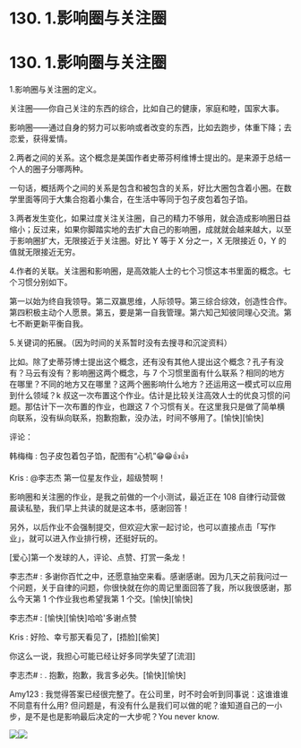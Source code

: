 # 130\. 1.影响圈与关注圈

# 130\. 1.影响圈与关注圈

1.影响圈与关注圈的定义。

关注圈——你自己关注的东西的综合，比如自己的健康，家庭和睦，国家大事。

影响圈——通过自身的努力可以影响或者改变的东西，比如去跑步，体重下降；去恋爱，获得爱情。

2.两者之间的关系。这个概念是美国作者史蒂芬柯维博士提出的。是来源于总结一个人的圈子分哪两种。

一句话，概括两个之间的关系是包含和被包含的关系，好比大圈包含着小圈。在数学里面等同于大集合抱着小集合，在生活中等同于包子皮包着包子馅。

3.两者发生变化，如果过度关注关注圈，自己的精力不够用，就会造成影响圈日益缩小；反过来，如果你脚踏实地的去扩大自己的影响圈，成就就会越来越大，以至于影响圈扩大，无限接近于关注圈。好比 Y 等于 X 分之一，X 无限接近 0，Y 的值就无限接近无穷。

4.作者的关联。关注圈和影响圈，是高效能人士的七个习惯这本书里面的概念。七个习惯分别如下。

第一以始为终自我领导。第二双赢思维，人际领导。第三综合综效，创造性合作。第四积极主动个人愿景。第五，要是第一自我管理。第六知己知彼同理心交流。第七不断更新平衡自我。

5.关键词的拓展。（因为时间的关系暂时没有去搜寻和沉淀资料）

比如。除了史蒂芬博士提出这个概念，还有没有其他人提出这个概念？孔子有没有？马云有没有？影响圈这两个概念，与 7 个习惯里面有什么联系？相同的地方在哪里？不同的地方又在哪里？这两个圈影响什么地方？还运用这一模式可以应用到什么领域？k 叔这一次布置这个作业。估计是比较关注高效人士的优良习惯的问题。那估计下一次布置的作业，也跟这 7 个习惯有关。在这里我只是做了简单横向联系，没有纵向联系，抱歉抱歉，没办法，时间不够用了。[愉快][愉快]

评论：

韩梅梅 : 包子皮包着包子馅，配图有“心机”😁😁👍👍

Kris : @李志杰 第一位星友作业，超级赞啊！

影响圈和关注圈的作业，是我之前做的一个小测试，最近正在 108 自律行动营做晨读私塾，我们早上共读的就是这本书，感谢回答！

另外，以后作业不会强制提交，但欢迎大家一起讨论，也可以直接点击「写作业」，就可以进入作业排行榜，还挺好玩的。

[爱心]第一个发球的人，评论、点赞、打赏一条龙！

李志杰# : 多谢你百忙之中，还愿意抽空来看。感谢感谢。因为几天之前我问过一个问题，关于自律的问题，你很快就在你的周记里面回答了我，所以我很感谢，那么今天第 1 个作业我也希望我第 1 个交。[愉快][愉快]

李志杰# : [愉快][愉快]哈哈'多谢点赞

Kris : 好险、幸亏那天看见了，[捂脸][偷笑]

你这么一说，我担心可能已经让好多同学失望了[流泪]

李志杰# : . 抱歉，抱歉，我言多必失。[愉快][愉快]

Amy123 : 我觉得答案已经很完整了。在公司里，时不时会听到同事说：这谁谁谁不同意有什么用? 但问题是，有没有什么是我们可以做的呢？谁知道自己的一小步，是不是也是影响最后决定的一大步呢？You never know.

![](img/FtjryXsSQ8xHWOUf9wzJonDp6_RA.png)![](img/Fow4Nb5dvsTpBB1pWHtF8JZpPCiH.png)
